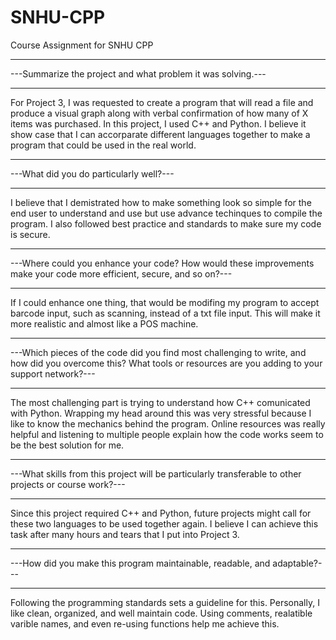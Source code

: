 # SNHU-CPP
Course Assignment for SNHU CPP

************************************************************
---Summarize the project and what problem it was solving.---
************************************************************

For Project 3, I was requested to create a program that will read a file and produce a visual graph along with verbal confirmation of how many of X items was purchased.
In this project, I used C++ and Python. I believe it show case that I can accorparate different languages together to make a program that could be used in the real world.

************************************************************
---What did you do particularly well?---
************************************************************

I believe that I demistrated how to make something look so simple for the end user to understand and use but use advance techinques to compile the program. I also followed best practice and standards to make sure my code is secure.

************************************************************
---Where could you enhance your code? How would these
improvements make your code more efficient, secure,
and so on?---
************************************************************

If I could enhance one thing, that would be modifing my program to accept barcode input, such as scanning, instead of a txt file input. This will make it more realistic and almost like a POS machine.

************************************************************
---Which pieces of the code did you find most challenging
to write, and how did you overcome this? What tools or 
resources are you adding to your support network?---
************************************************************

The most challenging part is trying to understand how C++ comunicated with Python. Wrapping my head around this was very stressful because I like to know the mechanics behind the program. Online resources was really helpful and listening to multiple people explain how the code works seem to be the best solution for me.

************************************************************
---What skills from this project will be particularly
transferable to other projects or course work?---
************************************************************

Since this project required C++ and Python, future projects might call for these two languages to be used together again. I believe I can achieve this task after many hours and tears that I put into Project 3.

************************************************************
---How did you make this program maintainable, readable,
and adaptable?---
************************************************************

Following the programming standards sets a guideline for this. Personally, I like clean, organized, and well maintain code. Using comments, realatible varible names, and even re-using functions help me achieve this.
